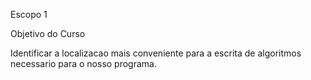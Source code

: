 
Escopo 1

Objetivo do Curso

Identificar a localizacao mais 
conveniente para a escrita de
algoritmos necessario para o
nosso programa.



